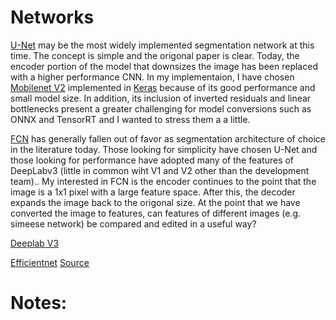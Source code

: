 # Networks

[U-Net](1611.09326.pdf) may be the most widely implemented segmentation network at this time.  The concept is simple and the origonal paper is clear.  Today, the encoder portion of the model that downsizes the image has been replaced with a higher performance CNN.  In my implementaion, I have chosen [Mobilenet V2](Sandler_MobileNetV2_Inverted_Residuals_CVPR_2018_paper.pdf) implemented in [Keras](https://www.tensorflow.org/api_docs/python/tf/keras/applications/MobileNetV2) because of its good performance and small model size.  In addition, its inclusion of inverted residuals and linear bottlenecks present a greater challenging for model conversions such as ONNX and TensorRT and I wanted to stress them a a little.

[FCN](1411.4038.pdf) has generally fallen out of favor as segmentation architecture of choice in the literature today.  Those looking for simplicity have chosen U-Net and those looking for performance have adopted many of the features of DeepLabv3 (little in common wiht V1 and V2 other than the development team).. My interested in FCN is the encoder continues to the point that the image is a 1x1 pixel with a large feature space.  After this, the decoder expands the image back to the origonal size.  At the point that we have converted the image to features, can features of different images (e.g. simeese network) be compared and edited in a useful way?  


[Deeplab V3](1802.02611.pdf)

[Efficientnet](https://arxiv.org/pdf/1905.11946.pdf)
[Source](https://github.com/tensorflow/tpu/tree/master/models/official/efficientnet)




# Notes:

